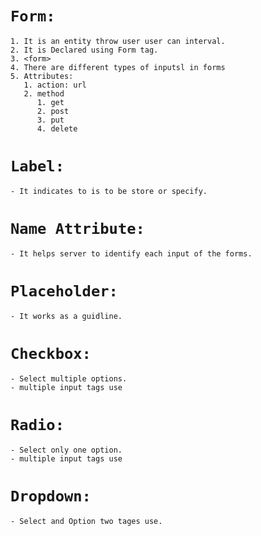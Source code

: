# `Form:`
    1. It is an entity throw user user can interval.
    2. It is Declared using Form tag.
    3. <form>
    4. There are different types of inputsl in forms
    5. Attributes: 
       1. action: url  
       2. method 
          1. get 
          2. post 
          3. put  
          4. delete
# `Label:`
    - It indicates to is to be store or specify.
# `Name Attribute:`
    - It helps server to identify each input of the forms.
# `Placeholder:`
    - It works as a guidline.
# `Checkbox:`
    - Select multiple options.
    - multiple input tags use
# `Radio:`
    - Select only one option.
    - multiple input tags use
# `Dropdown:`
    - Select and Option two tages use.